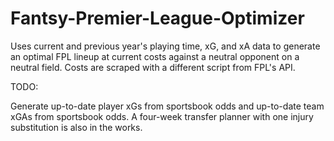 # Fantsy-Premier-League-Optimizer


Uses current and previous year's playing time, xG, and xA data to generate an optimal FPL lineup at current costs against a neutral opponent on a neutral field.
Costs are scraped with a different script from FPL's API.

TODO:

Generate up-to-date player xGs from sportsbook odds and up-to-date team xGAs from sportsbook odds.
A four-week transfer planner with one injury substitution is also in the works.
